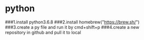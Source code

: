# python
###1.install python3.6.8
###2.install homebrew("https://brew.sh/")
###3.create a py file and run it by cmd+shift+p
###4.create a new repository in github and pull it to local